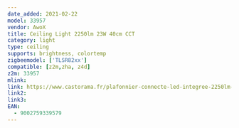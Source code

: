 ```yaml
---
date_added: 2021-02-22
model: 33957
vendor: AwoX
title: Ceiling Light 2250lm 23W 40cm CCT
category: light
type: ceiling
supports: brightness, colortemp
zigbeemodel: ['TLSR82xx']
compatible: [z2m,zha, z4d]
z2m: 33957
mlink: 
link: https://www.castorama.fr/plafonnier-connecte-led-integree-2250lm-ip20-23w-40cm-blanc/9002759339579_CAFR.prd
link2: 
link3: 
EAN: 
  - 9002759339579
---
```

